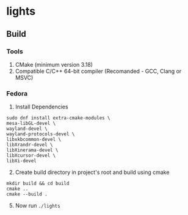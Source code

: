 # lights

## Build
### Tools
1. CMake (minimum version 3.18)
2. Compatible C/C++ 64-bit compiler (Recomanded - GCC, Clang or MSVC)
### Fedora
1. Install Dependencies

```
sudo dnf install extra-cmake-modules \
mesa-libGL-devel \
wayland-devel \
wayland-protocols-devel \
libxkbcommon-devel \
libXrandr-devel \
libXinerama-devel \
libXcursor-devel \
libXi-devel
```

2. Create build directory in project's root and build using cmake

```
mkdir build && cd build
cmake ..
cmake --build .
```

5. Now run ```./lights```
